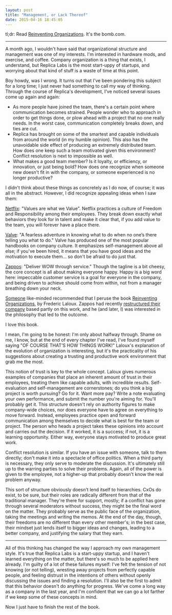 ```yaml
---
layout: post
title: "Management, or Lack Thereof"
date: 2015-04-16 18:45:05
---
```


tl;dr: Read [Reinventing Organizations](http://www.reinventingorganizations.com/). It's the bomb.com.

<!--more-->

- - - - - - - - 

A month ago, I wouldn't have said that organizational structure and
management was one of my interests. I'm interested in hardware mods,
and exercise, and coffee. Company organization is a thing that exists,
I understand, but Replica Labs is the most start-uppy of startups, and
worrying about that kind of stuff is a waste of time at this point.

Boy howdy, was I wrong. It turns out that I've been pondering this
subject for a long time; I just never had something to call my way of
thinking. Through the course of Replica's development, I've noticed
several issues come up again and again:

- As more people have joined the team, there's a certain point where
communication becomes strained. People wonder who to approach in order to get things done, or plow ahead with a project that no one really needs. In the worst case, communication completely breaks down, and ties are cut.
- Replica has brought on some of the smartest and capable individuals from around the world (in my humble opinion). This also has the unavoidable side effect of producing an extremely distributed team. How does one keep such a team motivated given this environment? Conflict resolution is next to impossible as well. 
- What makes a good team member? Is it loyalty, or efficiency, or innovation, or just being bold? How does one recognize when someone new doesn't fit in with the company, or someone experienced is no longer productive?

I didn't think about these things as concretely as I do now, of course; it was all in the abstract. However, I did recognize appealing ideas when I saw them:

[Netflix](http://www.slideshare.net/reed2001/culture-1798664): "Values are what we Value". Netflix practices a culture of Freedom and Responsibility among their employees. They break down exactly what behaviors they look for in talent and make it clear that, if you add value to the team, you will forever have a place there.

[Valve](https://www.valvesoftware.com/company/Valve_Handbook_LowRes.pdf): "A fearless adventure in knowing what to do when no one’s there telling you what to do." Valve has produced one of the most popular handbooks on company culture. It emphasizes self-management above all else; if you've been hired, it means that you have good ideas and the motivation to execute them... so don't be afraid to do just that.

[Zappos](http://www.amazon.com/Delivering-Happiness-Profits-Passion-Purpose/dp/0446576220/ref=tmm_pap_title_1): "Deliver WOW through service." Though the tagline is a bit cheesy, the core concept is all about making everyone happy. Happy is a big word here: impeccable customer service is a goal for everyone in the company, and being driven to achieve should come from within, not from a manager breathing down your neck.

[Someone](http://jackmorrison.me/) like-minded recommended that I peruse the book [Reinventing Organizations](http://www.reinventingorganizations.com/), by Frederic Laloux. Zappos had recently [restructured their company](http://www.fastcompany.com/3044417/zappos-ceo-tony-hsieh-adopt-holacracy-or-leave) based partly on this work, and he (and later, I) was interested in the philosophy that led to the outcome.

I love this book.

I mean, I'm going to be honest: I'm only about halfway through. Shame on me, I know, but at the end of every chapter I've read, I've found myself saying "OF COURSE THAT'S HOW THINGS WORK!" Laloux's explanation of the evolution of organization is interesting, but it's the practicality of his suggestions about creating a trusting and productive work environment that grab me the most.

This notion of trust is key to the whole concept. Laloux gives numerous examples of companies that place an inherent amount of trust in their employees, treating them like capable adults, with incredible results. Self-evaluation and self-management are cornerstones; do you think a big project is worth pursuing? Go for it. Want more pay? Write a note evaluating your own performance, and submit the number you're aiming for. You'll probably get it. This structure doesn't rely on authority figures to make company-wide choices, nor does everyone have to agree on everything to move forward. Instead, employees practice open and forward communication among themselves to decide what is best for the team or project. The person who heads a project takes these opinions into account and carries out the decision. If it worked, it is a success; if not, it is a learning opportunity. Either way, everyone stays motivated to produce great work.

Conflict resolution is similar. If you have an issue with someone, talk to them directly; don't make it into a spectacle of office politics. When a third party is necessary, they only serve to moderate the discussion. It's ultimately still up to the warring parties to solve their problems. Again, all of the power is given to the employee, not a higher-up that probably doesn't know the real problem anyway.

This sort of structure obviously doesn't lend itself to hierarchies. CxOs do exist, to be sure, but their roles are radically different from that of the traditional manager. They're there for support, mostly; if a conflict has gone through several moderators without success, they might be the final word on the matter. They probably serve as the public face of the organization, taking the meetings and writing the memos. At the end of the day, though, their freedoms are no different than every other member's; in the best case, their mindset just lends itself to bigger ideas and changes, leading to a better company, and justifying the salary that they earn.

- - - - - - - - 

All of this thinking has changed the way I approach my own management style. It's true that Replica Labs is a start-uppy startup, and I haven't learned everything on the matter, but there's so much to be applied here already. I'm guilty of a lot of these failures myself: I've felt the tension of not knowing (or not telling), wresting away projects from perfectly capable people, and feeling distrust in the intentions of others without openly discussing the issues and finding a resolution. I'll also be the first to admit that this behavior doesn't do anything for progress. We've come a long way as a company in the last year, and I'm confident that we can go a lot farther if we keep some of these concepts in mind.

Now I just have to finish the rest of the book.
